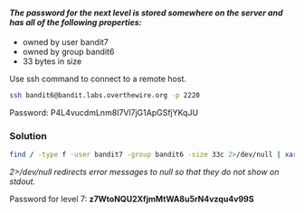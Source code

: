 #### *The password for the next level is stored **somewhere on the server** and has all of the following properties:*
- owned by user bandit7
- owned by group bandit6
- 33 bytes in size

Use ssh command to connect to a remote host.

```bash
ssh bandit6@bandit.labs.overthewire.org -p 2220
```

Password: P4L4vucdmLnm8I7Vl7jG1ApGSfjYKqJU

### Solution 
```bash
find / -type f -user bandit7 -group bandit6 -size 33c 2>/dev/null | xargs cat
```
*2>/dev/null redirects error messages to null so that they do not show on stdout.*

Password for level 7: **z7WtoNQU2XfjmMtWA8u5rN4vzqu4v99S**